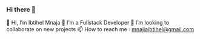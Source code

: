 ### Hi there 👋

<!--
**mnajjaa/mnajjaa** is a ✨ _special_ ✨ repository because its `README.md` (this file) appears on your GitHub profile.

Here are some ideas to get you started:

- 🔭 I’m currently working on ...
- 🌱 I’m currently learning ...
- 👯 I’m looking to collaborate on ...
- 🤔 I’m looking for help with ...
- 💬 Ask me about ...
- 📫 How to reach me: ...
- 😄 Pronouns: ...
- ⚡ Fun fact: ...
-->
👋 Hi, I’m Ibtihel Mnaja
👀 I’m a Fullstack Developer
💞️ I’m looking to collaborate on new projects
📫 How to reach me : mnajjaibtihel@gmail.com
